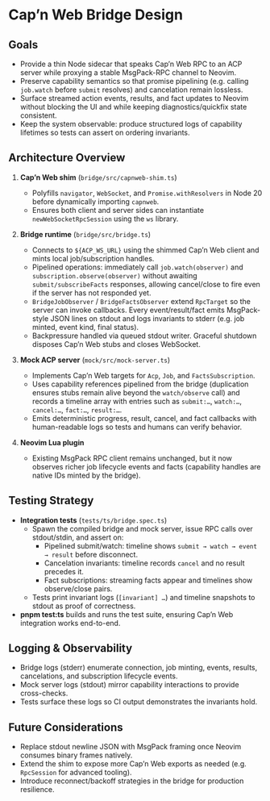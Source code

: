 # Cap’n Web Bridge Design

## Goals
- Provide a thin Node sidecar that speaks Cap’n Web RPC to an ACP server while proxying a stable MsgPack-RPC channel to Neovim.
- Preserve capability semantics so that promise pipelining (e.g. calling `job.watch` before `submit` resolves) and cancelation remain lossless.
- Surface streamed action events, results, and fact updates to Neovim without blocking the UI and while keeping diagnostics/quickfix state consistent.
- Keep the system observable: produce structured logs of capability lifetimes so tests can assert on ordering invariants.

## Architecture Overview
1. **Cap’n Web shim** (`bridge/src/capnweb-shim.ts`)
   - Polyfills `navigator`, `WebSocket`, and `Promise.withResolvers` in Node 20 before dynamically importing `capnweb`.
   - Ensures both client and server sides can instantiate `newWebSocketRpcSession` using the `ws` library.

2. **Bridge runtime** (`bridge/src/bridge.ts`)
   - Connects to `${ACP_WS_URL}` using the shimmed Cap’n Web client and mints local job/subscription handles.
   - Pipelined operations: immediately call `job.watch(observer)` and `subscription.observe(observer)` without awaiting `submit/subscribeFacts` responses, allowing cancel/close to fire even if the server has not responded yet.
   - `BridgeJobObserver` / `BridgeFactsObserver` extend `RpcTarget` so the server can invoke callbacks. Every event/result/fact emits MsgPack-style JSON lines on stdout and logs invariants to stderr (e.g. job minted, event kind, final status).
   - Backpressure handled via queued stdout writer. Graceful shutdown disposes Cap’n Web stubs and closes WebSocket.

3. **Mock ACP server** (`mock/src/mock-server.ts`)
   - Implements Cap’n Web targets for `Acp`, `Job`, and `FactsSubscription`.
   - Uses capability references pipelined from the bridge (duplication ensures stubs remain alive beyond the `watch/observe` call) and records a timeline array with entries such as `submit:…`, `watch:…`, `cancel:…`, `fact:…`, `result:…`.
   - Emits deterministic progress, result, cancel, and fact callbacks with human-readable logs so tests and humans can verify behavior.

4. **Neovim Lua plugin**
   - Existing MsgPack RPC client remains unchanged, but it now observes richer job lifecycle events and facts (capability handles are native IDs minted by the bridge).

## Testing Strategy
- **Integration tests** (`tests/ts/bridge.spec.ts`)
  - Spawn the compiled bridge and mock server, issue RPC calls over stdout/stdin, and assert on:
    * Pipelined submit/watch: timeline shows `submit → watch → event → result` before disconnect.
    * Cancelation invariants: timeline records `cancel` and no result precedes it.
    * Fact subscriptions: streaming facts appear and timelines show observe/close pairs.
  - Tests print invariant logs (`[invariant] …`) and timeline snapshots to stdout as proof of correctness.
- **pnpm test:ts** builds and runs the test suite, ensuring Cap’n Web integration works end-to-end.

## Logging & Observability
- Bridge logs (stderr) enumerate connection, job minting, events, results, cancelations, and subscription lifecycle events.
- Mock server logs (stdout) mirror capability interactions to provide cross-checks.
- Tests surface these logs so CI output demonstrates the invariants hold.

## Future Considerations
- Replace stdout newline JSON with MsgPack framing once Neovim consumes binary frames natively.
- Extend the shim to expose more Cap’n Web exports as needed (e.g. `RpcSession` for advanced tooling).
- Introduce reconnect/backoff strategies in the bridge for production resilience.
